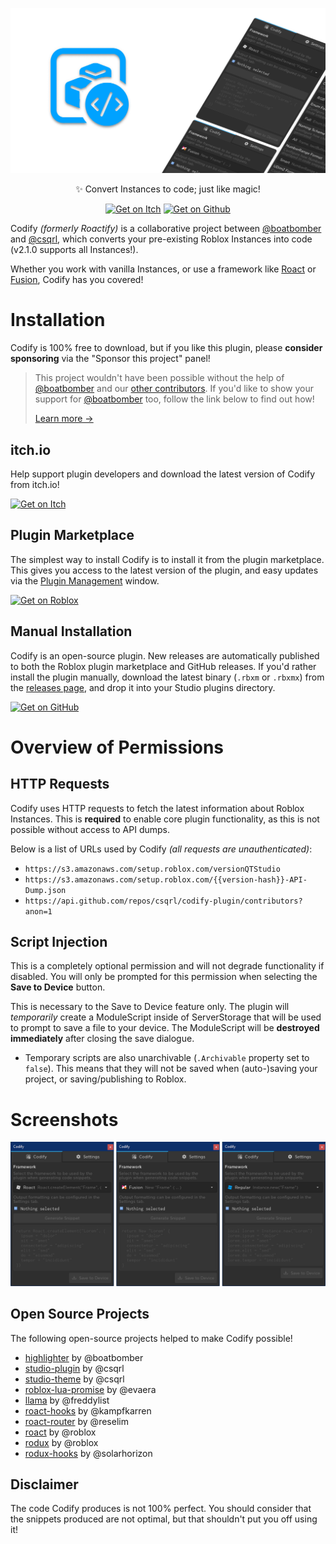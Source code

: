 <!-- Links -->

[repo/homepage]: https://github.com/csqrl/codify-plugin
[repo/releases]: https://github.com/csqrl/codify-plugin/releases
[repo/contributors]: https://github.com/csqrl/codify-plugin/graphs/contributors
[plugin/toolbox]: https://roblox.com/library/4749111907
[plugin/itch]: https://csqrl.itch.io/codify
[plugin/github]: https://github.com/csqrl/codify-plugin
[devhub/managing-plugins]: https://developer.roblox.com/en-us/articles/Intro-to-Plugins#finding-and-managing-plugins
[roact/repo]: https://github.com/roblox/roact
[fusion/repo]: https://github.com/elttob/fusion
[csqrl/github]: https://github.com/csqrl
[boatbomber/github]: https://github.com/boatbomber
[boatbomber/site]: https://www.boatbomber.com
[boatbomber/site/donate]: https://www.boatbomber.com/#h.aiqhaejpfy6p

<!-- Images -->

[image/cover]: assets/Cover.png
[image/plugin-screenshots]: assets/PluginScreenshots.png
[image/get/itch]: https://raw.githubusercontent.com/gist/csqrl/56c5f18b229ca1e61feb6eb5fb149f43/raw/itch.svg
[image/get/github]: https://raw.githubusercontent.com/gist/csqrl/56c5f18b229ca1e61feb6eb5fb149f43/raw/github.svg
[image/get/roblox]: https://raw.githubusercontent.com/gist/csqrl/56c5f18b229ca1e61feb6eb5fb149f43/raw/robloxSmall.svg

<div align="center">

[![Cover][image/cover]][plugin/toolbox]

✨ Convert Instances to code; just like magic!

[![Get on Itch][image/get/itch]][plugin/itch]
[![Get on Github][image/get/github]][repo/releases]

</div>

Codify _(formerly Roactify)_ is a collaborative project between [@boatbomber][boatbomber/github] and [@csqrl][csqrl/github], which converts your pre-existing Roblox Instances into code (v2.1.0 supports all Instances!).

Whether you work with vanilla Instances, or use a framework like [Roact][roact/repo] or [Fusion][fusion/repo], Codify has you covered!

# Installation

Codify is 100% free to download, but if you like this plugin, please **consider sponsoring** via the "Sponsor this project" panel!

> This project wouldn't have been possible without the help of [@boatbomber][boatbomber/github] and our [other contributors][repo/contributors]. If you'd like to show your support for [@boatbomber][boatbomber/github] too, follow the link below to find out how!
>
> [Learn more &rarr;][boatbomber/site/donate]

## itch.io

Help support plugin developers and download the latest version of Codify from itch.io!

[![Get on Itch][image/get/itch]][plugin/itch]

## Plugin Marketplace

The simplest way to install Codify is to install it from the plugin marketplace. This gives you access to the latest version of the plugin, and easy updates via the [Plugin Management][devhub/managing-plugins] window.

[![Get on Roblox][image/get/roblox]][plugin/toolbox]

## Manual Installation

Codify is an open-source plugin. New releases are automatically published to both the Roblox plugin marketplace and GitHub releases. If you'd rather install the plugin manually, download the latest binary (`.rbxm` or `.rbxmx`) from the [releases page][repo/releases], and drop it into your Studio plugins directory.

[![Get on GitHub][image/get/github]][repo/releases]

# Overview of Permissions

## HTTP Requests

Codify uses HTTP requests to fetch the latest information about Roblox Instances. This is **required** to enable core plugin functionality, as this is not possible without access to API dumps.

Below is a list of URLs used by Codify _(all requests are unauthenticated)_:

- `https://s3.amazonaws.com/setup.roblox.com/versionQTStudio`
- `https://s3.amazonaws.com/setup.roblox.com/{{version-hash}}-API-Dump.json`
- `https://api.github.com/repos/csqrl/codify-plugin/contributors?anon=1`

## Script Injection

This is a completely optional permission and will not degrade functionality if disabled. You will only be prompted for this permission when selecting the **Save to Device** button.

This is necessary to the Save to Device feature only. The plugin will _temporarily_ create a ModuleScript inside of ServerStorage that will be used to prompt to save a file to your device. The ModuleScript will be **destroyed immediately** after closing the save dialogue.

- Temporary scripts are also unarchivable (`.Archivable` property set to `false`). This means that they will not be saved when (auto-)saving your project, or saving/publishing to Roblox.

# Screenshots

![Screenshot of the Plugin][image/plugin-screenshots]

## Open Source Projects

The following open-source projects helped to make Codify possible!

- [highlighter](https://github.com/boatbomber/Highlighter/tree/v0.4.5) by @boatbomber
- [studio-plugin](https://github.com/csqrl/studio-plugin/tree/1.0.1) by @csqrl
- [studio-theme](https://github.com/csqrl/studio-theme/tree/1.0.2) by @csqrl
- [roblox-lua-promise](https://github.com/evaera/roblox-lua-promise/tree/v3.2.1) by @evaera
- [llama](https://github.com/freddylist/llama/tree/v1.1.1) by @freddylist
- [roact-hooks](https://github.com/Kampfkarren/roact-hooks/tree/0.3.0) by @kampfkarren
- [roact-router](https://github.com/Reselim/roact-router/tree/v1.0.0) by @reselim
- [roact](https://github.com/Roblox/roact/tree/v1.4.2) by @roblox
- [rodux](https://github.com/Roblox/rodux/tree/v3.0.0) by @roblox
- [rodux-hooks](https://github.com/SolarHorizon/rodux-hooks/tree/0.2.1) by @solarhorizon

## Disclaimer

The code Codify produces is not 100% perfect. You should consider that the snippets produced are not optimal, but that shouldn't put you off using it!
